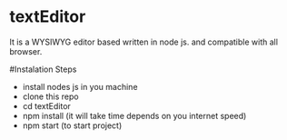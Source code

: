 # textEditor
It is a WYSIWYG editor based written in node js. and compatible with all browser.

#Instalation Steps
* install nodes js in you machine
* clone this repo
* cd textEditor
* npm install (it will take time depends on you internet speed)
* npm start (to start project)